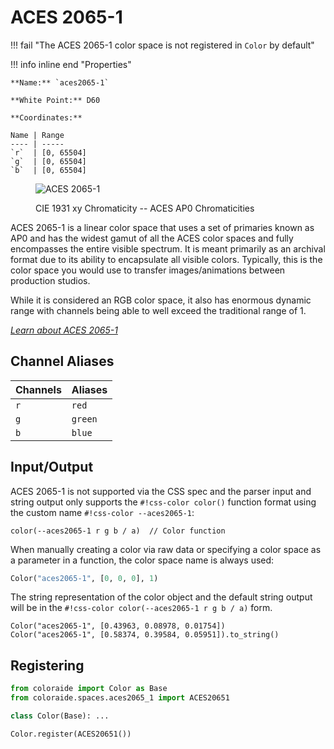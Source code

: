 # ACES 2065-1

!!! fail "The ACES 2065-1 color space is not registered in `Color` by default"

<div class="info-container" markdown>
!!! info inline end "Properties"

    **Name:** `aces2065-1`

    **White Point:** D60

    **Coordinates:**

    Name | Range
    ---- | -----
    `r`  | [0, 65504]
    `g`  | [0, 65504]
    `b`  | [0, 65504]

<figure markdown>

![ACES 2065-1](../images/aces2065-1.png)

<figcaption markdown>
CIE 1931 xy Chromaticity -- ACES AP0 Chromaticities
</figcaption>
</figure>

ACES 2065-1 is a linear color space that uses a set of primaries known as AP0 and has the widest gamut of all the ACES
color spaces and fully encompasses the entire visible spectrum. It is meant primarily as an archival format due to its
ability to encapsulate all visible colors. Typically, this is the color space you would use to transfer
images/animations between production studios.

While it is considered an RGB color space, it also has enormous dynamic range with channels being able to well exceed
the traditional range of 1.

_[Learn about ACES 2065-1](https://docs.acescentral.com/#aces-2065-1)_

</div>

## Channel Aliases

Channels | Aliases
-------- | -------
`r`      | `red`
`g`      | `green`
`b`      | `blue`

## Input/Output

ACES 2065-1 is not supported via the CSS spec and the parser input and string output only supports the
`#!css-color color()` function format using the custom name `#!css-color --aces2065-1`:

```css-color
color(--aces2065-1 r g b / a)  // Color function
```

When manually creating a color via raw data or specifying a color space as a parameter in a function, the color
space name is always used:

```py
Color("aces2065-1", [0, 0, 0], 1)
```

The string representation of the color object and the default string output will be in the
`#!css-color color(--aces2065-1 r g b / a)` form.

```playground
Color("aces2065-1", [0.43963, 0.08978, 0.01754])
Color("aces2065-1", [0.58374, 0.39584, 0.05951]).to_string()
```

## Registering

```py
from coloraide import Color as Base
from coloraide.spaces.aces2065_1 import ACES20651

class Color(Base): ...

Color.register(ACES20651())
```
